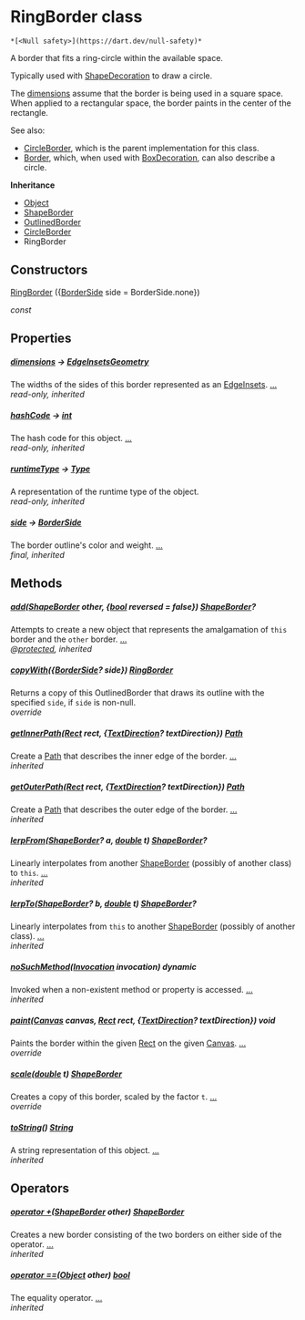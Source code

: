 


# RingBorder class






    *[<Null safety>](https://dart.dev/null-safety)*



<p>A border that fits a ring-circle within the available space.</p>
<p>Typically used with <a href="https://api.flutter.dev/flutter/painting/ShapeDecoration-class.html">ShapeDecoration</a> to draw a circle.</p>
<p>The <a href="https://api.flutter.dev/flutter/painting/CircleBorder/dimensions.html">dimensions</a> assume that the border is being used in a square space.
When applied to a rectangular space, the border paints in the center of the
rectangle.</p>
<p>See also:</p>
<ul>
<li><a href="https://api.flutter.dev/flutter/painting/CircleBorder-class.html">CircleBorder</a>, which is the parent implementation for this class.</li>
<li><a href="https://api.flutter.dev/flutter/painting/Border-class.html">Border</a>, which, when used with <a href="https://api.flutter.dev/flutter/painting/BoxDecoration-class.html">BoxDecoration</a>, can also
describe a circle.</li>
</ul>


**Inheritance**

- [Object](https://api.flutter.dev/flutter/dart-core/Object-class.html)
- [ShapeBorder](https://api.flutter.dev/flutter/painting/ShapeBorder-class.html)
- [OutlinedBorder](https://api.flutter.dev/flutter/painting/OutlinedBorder-class.html)
- [CircleBorder](https://api.flutter.dev/flutter/painting/CircleBorder-class.html)
- RingBorder






## Constructors

[RingBorder](../ui_ring_border/RingBorder/RingBorder.md) ({[BorderSide](https://api.flutter.dev/flutter/painting/BorderSide-class.html) side = BorderSide.none})

   _const_ 


## Properties

##### [dimensions](https://api.flutter.dev/flutter/painting/CircleBorder/dimensions.html) &#8594; [EdgeInsetsGeometry](https://api.flutter.dev/flutter/painting/EdgeInsetsGeometry-class.html)



The widths of the sides of this border represented as an <a href="https://api.flutter.dev/flutter/painting/EdgeInsets-class.html">EdgeInsets</a>. [...](https://api.flutter.dev/flutter/painting/CircleBorder/dimensions.html)  
_read-only, inherited_



##### [hashCode](https://api.flutter.dev/flutter/painting/CircleBorder/hashCode.html) &#8594; [int](https://api.flutter.dev/flutter/dart-core/int-class.html)



The hash code for this object. [...](https://api.flutter.dev/flutter/painting/CircleBorder/hashCode.html)  
_read-only, inherited_



##### [runtimeType](https://api.flutter.dev/flutter/dart-core/Object/runtimeType.html) &#8594; [Type](https://api.flutter.dev/flutter/dart-core/Type-class.html)



A representation of the runtime type of the object.   
_read-only, inherited_



##### [side](https://api.flutter.dev/flutter/painting/OutlinedBorder/side.html) &#8594; [BorderSide](https://api.flutter.dev/flutter/painting/BorderSide-class.html)



The border outline's color and weight. [...](https://api.flutter.dev/flutter/painting/OutlinedBorder/side.html)  
_final, inherited_




## Methods

##### [add](https://api.flutter.dev/flutter/painting/ShapeBorder/add.html)([ShapeBorder](https://api.flutter.dev/flutter/painting/ShapeBorder-class.html) other, {[bool](https://api.flutter.dev/flutter/dart-core/bool-class.html) reversed = false}) [ShapeBorder](https://api.flutter.dev/flutter/painting/ShapeBorder-class.html)?



Attempts to create a new object that represents the amalgamation of <code>this</code>
border and the <code>other</code> border. [...](https://api.flutter.dev/flutter/painting/ShapeBorder/add.html)  
_@[protected](https://pub.dev/documentation/meta/1.7.0/meta/protected-constant.html), inherited_



##### [copyWith](../ui_ring_border/RingBorder/copyWith.md)({[BorderSide](https://api.flutter.dev/flutter/painting/BorderSide-class.html)? side}) [RingBorder](../ui_ring_border/RingBorder-class.md)



Returns a copy of this OutlinedBorder that draws its outline with the
specified <code>side</code>, if <code>side</code> is non-null.   
_override_



##### [getInnerPath](https://api.flutter.dev/flutter/painting/CircleBorder/getInnerPath.html)([Rect](https://api.flutter.dev/flutter/dart-ui/Rect-class.html) rect, {[TextDirection](https://api.flutter.dev/flutter/dart-ui/TextDirection.html)? textDirection}) [Path](https://api.flutter.dev/flutter/dart-ui/Path-class.html)



Create a <a href="https://api.flutter.dev/flutter/dart-ui/Path-class.html">Path</a> that describes the inner edge of the border. [...](https://api.flutter.dev/flutter/painting/CircleBorder/getInnerPath.html)  
_inherited_



##### [getOuterPath](https://api.flutter.dev/flutter/painting/CircleBorder/getOuterPath.html)([Rect](https://api.flutter.dev/flutter/dart-ui/Rect-class.html) rect, {[TextDirection](https://api.flutter.dev/flutter/dart-ui/TextDirection.html)? textDirection}) [Path](https://api.flutter.dev/flutter/dart-ui/Path-class.html)



Create a <a href="https://api.flutter.dev/flutter/dart-ui/Path-class.html">Path</a> that describes the outer edge of the border. [...](https://api.flutter.dev/flutter/painting/CircleBorder/getOuterPath.html)  
_inherited_



##### [lerpFrom](https://api.flutter.dev/flutter/painting/CircleBorder/lerpFrom.html)([ShapeBorder](https://api.flutter.dev/flutter/painting/ShapeBorder-class.html)? a, [double](https://api.flutter.dev/flutter/dart-core/double-class.html) t) [ShapeBorder](https://api.flutter.dev/flutter/painting/ShapeBorder-class.html)?



Linearly interpolates from another <a href="https://api.flutter.dev/flutter/painting/ShapeBorder-class.html">ShapeBorder</a> (possibly of another
class) to <code>this</code>. [...](https://api.flutter.dev/flutter/painting/CircleBorder/lerpFrom.html)  
_inherited_



##### [lerpTo](https://api.flutter.dev/flutter/painting/CircleBorder/lerpTo.html)([ShapeBorder](https://api.flutter.dev/flutter/painting/ShapeBorder-class.html)? b, [double](https://api.flutter.dev/flutter/dart-core/double-class.html) t) [ShapeBorder](https://api.flutter.dev/flutter/painting/ShapeBorder-class.html)?



Linearly interpolates from <code>this</code> to another <a href="https://api.flutter.dev/flutter/painting/ShapeBorder-class.html">ShapeBorder</a> (possibly of
another class). [...](https://api.flutter.dev/flutter/painting/CircleBorder/lerpTo.html)  
_inherited_



##### [noSuchMethod](https://api.flutter.dev/flutter/dart-core/Object/noSuchMethod.html)([Invocation](https://api.flutter.dev/flutter/dart-core/Invocation-class.html) invocation) dynamic



Invoked when a non-existent method or property is accessed. [...](https://api.flutter.dev/flutter/dart-core/Object/noSuchMethod.html)  
_inherited_



##### [paint](../ui_ring_border/RingBorder/paint.md)([Canvas](https://api.flutter.dev/flutter/dart-ui/Canvas-class.html) canvas, [Rect](https://api.flutter.dev/flutter/dart-ui/Rect-class.html) rect, {[TextDirection](https://api.flutter.dev/flutter/dart-ui/TextDirection.html)? textDirection}) void



Paints the border within the given <a href="https://api.flutter.dev/flutter/dart-ui/Rect-class.html">Rect</a> on the given <a href="https://api.flutter.dev/flutter/dart-ui/Canvas-class.html">Canvas</a>. [...](../ui_ring_border/RingBorder/paint.md)  
_override_



##### [scale](../ui_ring_border/RingBorder/scale.md)([double](https://api.flutter.dev/flutter/dart-core/double-class.html) t) [ShapeBorder](https://api.flutter.dev/flutter/painting/ShapeBorder-class.html)



Creates a copy of this border, scaled by the factor <code>t</code>. [...](../ui_ring_border/RingBorder/scale.md)  
_override_



##### [toString](https://api.flutter.dev/flutter/painting/CircleBorder/toString.html)() [String](https://api.flutter.dev/flutter/dart-core/String-class.html)



A string representation of this object. [...](https://api.flutter.dev/flutter/painting/CircleBorder/toString.html)  
_inherited_




## Operators

##### [operator +](https://api.flutter.dev/flutter/painting/ShapeBorder/operator_plus.html)([ShapeBorder](https://api.flutter.dev/flutter/painting/ShapeBorder-class.html) other) [ShapeBorder](https://api.flutter.dev/flutter/painting/ShapeBorder-class.html)



Creates a new border consisting of the two borders on either side of the
operator. [...](https://api.flutter.dev/flutter/painting/ShapeBorder/operator_plus.html)  
_inherited_



##### [operator ==](https://api.flutter.dev/flutter/painting/CircleBorder/operator_equals.html)([Object](https://api.flutter.dev/flutter/dart-core/Object-class.html) other) [bool](https://api.flutter.dev/flutter/dart-core/bool-class.html)



The equality operator. [...](https://api.flutter.dev/flutter/painting/CircleBorder/operator_equals.html)  
_inherited_











